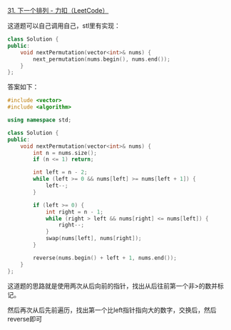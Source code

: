 [31. 下一个排列 - 力扣（LeetCode）](https://leetcode.cn/problems/next-permutation/?envType=study-plan-v2&envId=top-100-liked)

这道题可以自己调用自己，stl里有实现：

```cpp
class Solution {
public:
    void nextPermutation(vector<int>& nums) {
        next_permutation(nums.begin(), nums.end());
    }
};
```

答案如下：

```cpp
#include <vector>
#include <algorithm>

using namespace std;

class Solution {
public:
    void nextPermutation(vector<int>& nums) {
        int n = nums.size();
        if (n <= 1) return;

        int left = n - 2;
        while (left >= 0 && nums[left] >= nums[left + 1]) {
            left--;
        }

        if (left >= 0) {
            int right = n - 1;
            while (right > left && nums[right] <= nums[left]) {
                right--;
            }
            swap(nums[left], nums[right]);
        }

        reverse(nums.begin() + left + 1, nums.end());
    }
};
```

这道题的思路就是使用两次从后向前的指针，找出从后往前第一个非>的数并标记。

然后再次从后先前遍历，找出第一个比left指针指向大的数字，交换后，然后reverse即可

